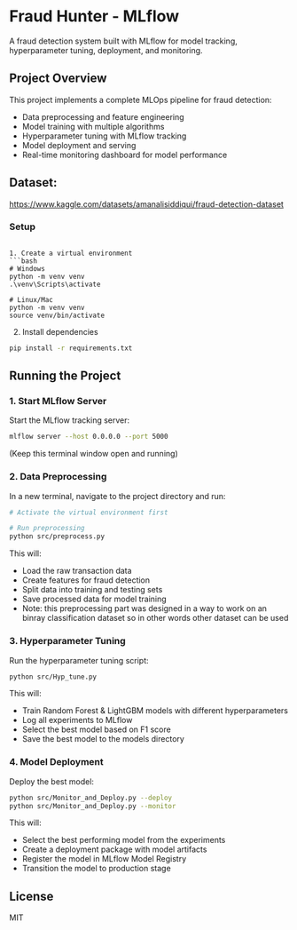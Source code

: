 # Fraud Hunter - MLflow

A  fraud detection system built with MLflow for model tracking, hyperparameter tuning, deployment, and monitoring.

## Project Overview

This project implements a complete MLOps pipeline for fraud detection:
- Data preprocessing and feature engineering
- Model training with multiple algorithms
- Hyperparameter tuning with MLflow tracking
- Model deployment and serving
- Real-time monitoring dashboard for model performance

## Dataset:
https://www.kaggle.com/datasets/amanalisiddiqui/fraud-detection-dataset

### Setup

```

1. Create a virtual environment
```bash
# Windows
python -m venv venv
.\venv\Scripts\activate

# Linux/Mac
python -m venv venv
source venv/bin/activate
```

2. Install dependencies
```bash
pip install -r requirements.txt
```

## Running the Project

### 1. Start MLflow Server

Start the MLflow tracking server:
```bash
mlflow server --host 0.0.0.0 --port 5000
```

(Keep this terminal window open and running)

### 2. Data Preprocessing

In a new terminal, navigate to the project directory and run:
```bash
# Activate the virtual environment first

# Run preprocessing
python src/preprocess.py
```

This will:
- Load the raw transaction data
- Create features for fraud detection
- Split data into training and testing sets
- Save processed data for model training
- Note: this preprocessing part was designed in a way to work on an binray classification dataset so in other words other dataset can be used

### 3. Hyperparameter Tuning

Run the hyperparameter tuning script:
```bash
python src/Hyp_tune.py
```

This will:
- Train Random Forest & LightGBM models with different hyperparameters
- Log all experiments to MLflow
- Select the best model based on F1 score
- Save the best model to the models directory

### 4. Model Deployment

Deploy the best model:
```bash
python src/Monitor_and_Deploy.py --deploy 
python src/Monitor_and_Deploy.py --monitor
```

This will:
- Select the best performing model from the experiments
- Create a deployment package with model artifacts
- Register the model in MLflow Model Registry
- Transition the model to production stage

## License

MIT 
